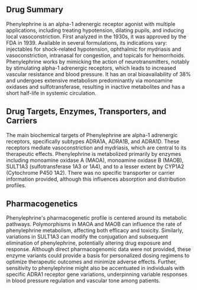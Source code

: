 ## Drug Summary
Phenylephrine is an alpha-1 adrenergic receptor agonist with multiple applications, including treating hypotension, dilating pupils, and inducing local vasoconstriction. First analyzed in the 1930s, it was approved by the FDA in 1939. Available in several formulations, its indications vary: injectables for shock-related hypotension, ophthalmic for mydriasis and vasoconstriction, intranasal for congestion, and topicals for hemorrhoids. Phenylephrine works by mimicking the action of neurotransmitters, notably by stimulating alpha-1 adrenergic receptors, which leads to increased vascular resistance and blood pressure. It has an oral bioavailability of 38% and undergoes extensive metabolism predominantly via monoamine oxidases and sulfotransferase, resulting in inactive metabolites and has a short half-life in systemic circulation.

## Drug Targets, Enzymes, Transporters, and Carriers
The main biochemical targets of Phenylephrine are alpha-1 adrenergic receptors, specifically subtypes ADRA1A, ADRA1B, and ADRA1D. These receptors mediate vasoconstriction and mydriasis, which are central to its therapeutic effects. Phenylephrine is metabolized primarily by enzymes including monoamine oxidase A (MAOA), monoamine oxidase B (MAOB), SULT1A3 (sulfotransferase 1A3 or 1A4), and to a lesser extent by CYP1A2 (Cytochrome P450 1A2). There was no specific transporter or carrier information provided, although this influences absorption and distribution profiles.

## Pharmacogenetics
Phenylephrine's pharmacogenetic profile is centered around its metabolic pathways. Polymorphisms in MAOA and MAOB can influence the rate of phenylephrine metabolism, affecting both efficacy and toxicity. Similarly, variations in SULT1A3 can modify the conjugation and subsequent elimination of phenylephrine, potentially altering drug exposure and response. Although direct pharmacogenomic data were not provided, these enzyme variants could provide a basis for personalized dosing regimens to optimize therapeutic outcomes and minimize adverse effects. Further, sensitivity to phenylephrine might also be accentuated in individuals with specific ADRA1 receptor gene variations, underpinning variable responses in blood pressure regulation and vascular tone among patients.